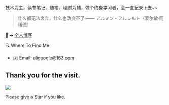 技术为主，读书笔记、随笔、理财为辅，做个终身学习者，会一直记录下去~~

> 什么都无法舍弃，什么也改变不了
> —— アルミン・アルレルト（爱尔敏·阿诺德）

🍓 ➜ [个人博客](https://aligoogle.net)

<!-- 🖥 ➜ [日学笔记](https://github.com/oliver556/DayLearnNote) -->

🔍 Where To Find Me 

- ✉️ Email: aligoogle@163.com

<!-- ## My Github Status 🦸 -->

<!-- ![](https://github-readme-stats.vercel.app/api?username=oliver556&show_icons=true&show_owner=true&count_private=true) -->

<!-- ![](https://activity-graph.herokuapp.com/graph?username=oliver556&theme=github) -->


<!-- <details>
  <summary>More Repositories ...</summary>

  <a href="https://github.com/oliver556/js-tool">
    <img alt="oliver556" src="https://github-readme-stats.vercel.app/api/pin/?username=oliver556&repo=js-tool&show_owner=true" />
  </a>
</details> -->

<!-- <details style="cursor: pointer;">
  <summary>Mac电脑</summary>
    <div style="width: 98%; margin: 0 auto">
        <ul>
          <li>
            <a href="https://github.com/oliver556/Recommended-software">【Recommended-software】</a>
          </li>
        </ul>
    </div>
</details> -->

<!-- <details style="cursor: pointer;">
  <summary>文章总结</summary>
    <div style="width: 98%; margin: 0 auto">
        <ul>
          <li>
            <a href="https://github.com/oliver556/Jamison--Article">【Jamison--Article】</a>
          </li>
        </ul>
    </div>
</details> -->

<!--
**oliver556/oliver556** is a ✨ _special_ ✨ repository because its `README.md` (this file) appears on your GitHub profile.

Here are some ideas to get you started:

- 🔭 I’m currently working on ...
- 🌱 I’m currently learning ...
- 👯 I’m looking to collaborate on ...
- 🤔 I’m looking for help with ...
- 💬 Ask me about ...
- 📫 How to reach me: ...
- 😄 Pronouns: ...
- ⚡ Fun fact: ...
-->

## Thank you for the visit.

![](http://profile-counter.glitch.me/oliver556/count.svg)

Please give a Star if you like.
